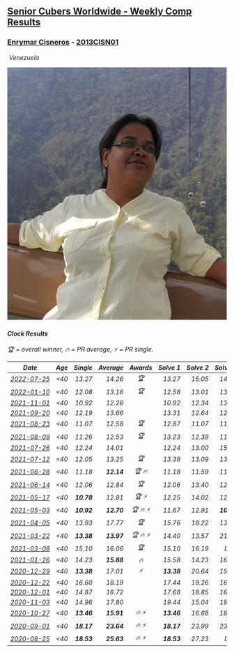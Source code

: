 <style>table {white-space: nowrap;}</style>
<link rel="stylesheet" type="text/css" href="/scw-comp/css/flags.css" />

## [Senior Cubers Worldwide - Weekly Comp Results](/scw-comp/results/)
### [Enrymar Cisneros](README.md) - [2013CISN01](https://www.worldcubeassociation.org/persons/2013CISN01?event=clock)

<i class="flag flag-VE" />&nbsp;Venezuela

![Enrymar Cisneros](1530205432.jpg)

#### Clock Results

<span style="white-space: nowrap;">🏆 = overall winner</span>, <span style="white-space: nowrap;">🔥 = PR average</span>, <span style="white-space: nowrap;">⚡ = PR single</span>.

| Date | Age | Single | Average | Awards | Solve 1 | Solve 2 | Solve 3 | Solve 4 | Solve 5 | Video |
| :--: | :--: | --: | --: | :--: | --: | --: | --: | --: | --: | :-- |
| [2022-07-25](../../results/2022-07-25/clock.md) | <40 | 13.27 | 14.26 | 🏆 | 13.27 | 15.05 | 14.36 | 13.50 | 14.93 | [Desktop](https://www.facebook.com/events/587016656266234/permalink/595783125389587) / [Mobile](https://m.facebook.com/events/587016656266234?view=permalink&id=595783125389587) |
| [2022-01-10](../../results/2022-01-10/clock.md) | <40 | 12.08 | 13.16 | 🏆 | 12.58 | 13.01 | 13.88 | 12.08 | 15.44 | [Desktop](https://www.facebook.com/events/1071902263370982/permalink/1080484942512714) / [Mobile](https://m.facebook.com/events/1071902263370982?view=permalink&id=1080484942512714) |
| [2021-11-01](../../results/2021-11-01/clock.md) | <40 | 10.92 | 12.26 |  | 10.92 | 12.34 | 13.01 | 14.21 | 11.42 | [Desktop](https://www.facebook.com/events/337902458133818/permalink/346902060567191) / [Mobile](https://m.facebook.com/events/337902458133818?view=permalink&id=346902060567191) |
| [2021-09-20](../../results/2021-09-20/clock.md) | <40 | 12.19 | 13.66 |  | 13.31 | 12.64 | 12.19 | 15.02 | 15.83 | [Desktop](https://www.facebook.com/events/374286267681717/permalink/383870420056635) / [Mobile](https://m.facebook.com/events/374286267681717?view=permalink&id=383870420056635) |
| [2021-08-23](../../results/2021-08-23/clock.md) | <40 | 11.07 | 12.58 | 🏆 | 12.87 | 11.07 | 11.87 | 13.45 | 12.99 | [Desktop](https://www.facebook.com/events/540950593849891/permalink/550054572939493) / [Mobile](https://m.facebook.com/events/540950593849891?view=permalink&id=550054572939493) |
| [2021-08-09](../../results/2021-08-09/clock.md) | <40 | 11.26 | 12.53 | 🏆 | 13.23 | 12.39 | 11.96 | 11.26 | DNF | [Desktop](https://www.facebook.com/events/342027504219422/permalink/351180359970803) / [Mobile](https://m.facebook.com/events/342027504219422?view=permalink&id=351180359970803) |
| [2021-07-26](../../results/2021-07-26/clock.md) | <40 | 12.24 | 14.01 |  | 12.24 | 13.00 | 15.75 | 17.47 | 13.28 | [Desktop](https://www.facebook.com/events/5895704557137692/permalink/5966813523360128) / [Mobile](https://m.facebook.com/events/5895704557137692?view=permalink&id=5966813523360128) |
| [2021-07-12](../../results/2021-07-12/clock.md) | <40 | 12.05 | 13.25 | 🏆 | 13.39 | 13.09 | 13.27 | 16.54 | 12.05 | [Desktop](https://www.facebook.com/events/853178815336395/permalink/861795961141347) / [Mobile](https://m.facebook.com/events/853178815336395?view=permalink&id=861795961141347) |
| [2021-06-28](../../results/2021-06-28/clock.md) | <40 | 11.18 | **12.14** | 🏆 🔥 | 11.18 | 11.59 | 11.92 | 13.00 | 12.91 | [Desktop](https://www.facebook.com/events/2032757193542617/permalink/2043671732451163) / [Mobile](https://m.facebook.com/events/2032757193542617?view=permalink&id=2043671732451163) |
| [2021-06-14](../../results/2021-06-14/clock.md) | <40 | 12.06 | 12.84 | 🏆 | 12.06 | 13.40 | 12.34 | 12.78 | 17.85 | [Desktop](https://www.facebook.com/events/154757253369245/permalink/164841509027486) / [Mobile](https://m.facebook.com/events/154757253369245?view=permalink&id=164841509027486) |
| [2021-05-17](../../results/2021-05-17/clock.md) | <40 | **10.78** | 12.81 | 🏆 ⚡ | 12.25 | 14.02 | 12.16 | **10.78** | 15.88 | [Desktop](https://www.facebook.com/events/200054195285035/permalink/208542711102850) / [Mobile](https://m.facebook.com/events/200054195285035?view=permalink&id=208542711102850) |
| [2021-05-03](../../results/2021-05-03/clock.md) | <40 | **10.92** | **12.70** | 🏆 🔥 ⚡ | 11.67 | 12.91 | **10.92** | 13.53 | 15.36 | [Desktop](https://www.facebook.com/events/1091923434665777/permalink/1099968787194575) / [Mobile](https://m.facebook.com/events/1091923434665777?view=permalink&id=1099968787194575) |
| [2021-04-05](../../results/2021-04-05/clock.md) | <40 | 13.93 | 17.77 | 🏆 | 15.76 | 18.22 | 13.93 | 19.34 | DNF | [Desktop](https://www.facebook.com/events/469300370885865/permalink/477272250088677) / [Mobile](https://m.facebook.com/events/469300370885865?view=permalink&id=477272250088677) |
| [2021-03-22](../../results/2021-03-22/clock.md) | <40 | **13.38** | **13.97** | 🏆 🔥 ⚡ | 14.40 | 13.57 | 21.52 | **13.38** | 13.93 | [Desktop](https://www.facebook.com/events/893368394782856/permalink/901925467260482) / [Mobile](https://m.facebook.com/events/893368394782856?view=permalink&id=901925467260482) |
| [2021-03-08](../../results/2021-03-08/clock.md) | <40 | 15.10 | 16.06 | 🏆 | 15.10 | 16.19 | DNF | 15.57 | 16.41 | [Desktop](https://www.facebook.com/events/430030294875923/permalink/437436404135312) / [Mobile](https://m.facebook.com/events/430030294875923?view=permalink&id=437436404135312) |
| [2021-01-26](../../results/2021-01-26/clock.md) | <40 | 14.23 | **15.88** | 🔥 | 15.58 | 14.23 | 16.04 | 16.54 | 16.03 | [Desktop](https://www.facebook.com/events/1092517657841225/permalink/1096920144067643) / [Mobile](https://m.facebook.com/events/1092517657841225?view=permalink&id=1096920144067643) |
| [2020-12-29](../../results/2020-12-29/clock.md) | <40 | **13.38** | 17.01 | ⚡ | **13.38** | 20.64 | 15.50 | 14.88 | 22.58 | [Desktop](https://www.facebook.com/events/386974942389757/permalink/390538152033436) / [Mobile](https://m.facebook.com/events/386974942389757?view=permalink&id=390538152033436) |
| [2020-12-22](../../results/2020-12-22/clock.md) | <40 | 16.60 | 18.19 |  | 17.44 | 19.26 | 16.60 | 19.43 | 17.88 | [Desktop](https://www.facebook.com/events/415132489930417/permalink/420075362769463) / [Mobile](https://m.facebook.com/events/415132489930417?view=permalink&id=420075362769463) |
| [2020-12-01](../../results/2020-12-01/clock.md) | <40 | 14.87 | 16.72 |  | 17.68 | 18.85 | 16.02 | 14.87 | 16.46 | [Desktop](https://www.facebook.com/events/714027339539738/permalink/718423372433468) / [Mobile](https://m.facebook.com/events/714027339539738?view=permalink&id=718423372433468) |
| [2020-11-03](../../results/2020-11-03/clock.md) | <40 | 14.96 | 17.80 |  | 19.44 | 15.04 | 19.06 | 19.31 | 14.96 | [Desktop](https://www.facebook.com/events/406412140373592/permalink/411980923150047) / [Mobile](https://m.facebook.com/events/406412140373592?view=permalink&id=411980923150047) |
| [2020-10-27](../../results/2020-10-27/clock.md) | <40 | **13.46** | **15.91** | 🔥 ⚡ | **13.46** | 16.68 | 18.99 | 15.00 | 16.04 | [Desktop](https://www.facebook.com/events/3728096903891317/permalink/3747573931943614) / [Mobile](https://m.facebook.com/events/3728096903891317?view=permalink&id=3747573931943614) |
| [2020-09-01](../../results/2020-09-01/clock.md) | <40 | **18.17** | **23.64** | 🔥 ⚡ | **18.17** | 23.99 | 23.81 | 23.13 | 32.58 | [Desktop](https://www.facebook.com/events/2626236590959927/permalink/2632544846995768) / [Mobile](https://m.facebook.com/events/2626236590959927?view=permalink&id=2632544846995768) |
| [2020-08-25](../../results/2020-08-25/clock.md) | <40 | **18.53** | **25.63** | 🔥 ⚡ | **18.53** | 27.23 | DNF | 26.26 | 23.39 | [Desktop](https://www.facebook.com/events/335350317875490/permalink/341090737301448) / [Mobile](https://m.facebook.com/events/335350317875490?view=permalink&id=341090737301448) |


<!-- Global site tag (gtag.js) - Google Analytics -->
<script async src="https://www.googletagmanager.com/gtag/js?id=UA-86348435-3"></script>
<script>window.dataLayer = window.dataLayer || []; function gtag() {dataLayer.push(arguments);} gtag('js', new Date()); gtag('config', 'UA-86348435-3');</script>
